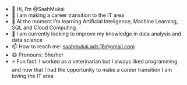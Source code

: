 - 👋 Hi, I’m @SaahMukai
- 👀 I am making a career transition to the IT area
- 🌱 At the moment I’m learning Artificial Inteligence, Machine Learning, SQL and Cloud Computing.
- 💞️ I am currently looking to improve my knowledge in data analysis and data science
- 📫 How to reach me: saahmukai.ads.16@gmail.com
- 😄 Pronouns: She/her
- ⚡ Fun fact: I worked as a veterinarian but I always liked programming and now that I had the opportunity to make a career transition I am loving the IT area
<!---
SaahMukai/SaahMukai is a ✨ special ✨ repository because its `README.md` (this file) appears on your GitHub profile.
You can click the Preview link to take a look at your changes.
--->
